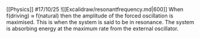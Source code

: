 [[Physics]]
#17/10/25 
![[Excalidraw/resonantfrequency.md|600]]
When f(driving) ≈ f(natural) then the amplitude of the forced oscillation is maximised. This is when the system is said to be in resonance. The system is absorbing energy at the maximum rate from the external oscillator.